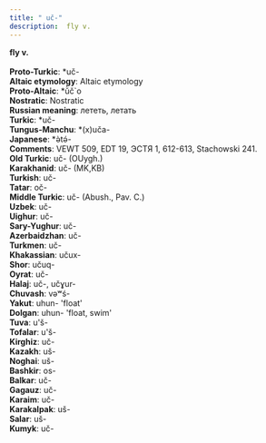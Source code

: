 ```yaml
---
title: " uč-"
description:  fly v.
---
```

<p data-pagefind-weight="0.5">
<strong> fly v.</strong><br><br>
<strong>Proto-Turkic</strong>:  *uč-<br>
<strong>Altaic etymology</strong>:  Altaic etymology<br>
<strong> Proto-Altaic</strong>:  *ŭ̀č`o<br>
<strong>Nostratic</strong>:  Nostratic<br>
<strong>Russian meaning</strong>:  лететь, летать<br>
<strong>Turkic</strong>:  *uč-<br>
<strong>Tungus-Manchu</strong>:  *(x)uča-<br>
<strong>Japanese</strong>:  *ǝ̀tǝ́-<br>
<strong>Comments</strong>:  VEWT 509, EDT 19, ЭСТЯ 1, 612-613, Stachowski 241.<br>
<strong>Old Turkic</strong>:  uč- (OUygh.)<br>
<strong>Karakhanid</strong>:  uč- (MK,KB)<br>
<strong>Turkish</strong>:  uč-<br>
<strong>Tatar</strong>:  oč-<br>
<strong>Middle Turkic</strong>:  uč- (Abush., Pav. C.)<br>
<strong>Uzbek</strong>:  uč-<br>
<strong>Uighur</strong>:  uč-<br>
<strong>Sary-Yughur</strong>:  uč-<br>
<strong>Azerbaidzhan</strong>:  uč-<br>
<strong>Turkmen</strong>:  uč-<br>
<strong>Khakassian</strong>:  učux-<br>
<strong>Shor</strong>:  učuq-<br>
<strong>Oyrat</strong>:  uč-<br>
<strong>Halaj</strong>:  uč-, učɣur-<br>
<strong>Chuvash</strong>:  vǝʷś-<br>
<strong>Yakut</strong>:  uhun- 'float'<br>
<strong>Dolgan</strong>:  uhun- 'float, swim'<br>
<strong>Tuva</strong>:  u'š-<br>
<strong>Tofalar</strong>:  u'š-<br>
<strong>Kirghiz</strong>:  uč-<br>
<strong>Kazakh</strong>:  uš-<br>
<strong>Noghai</strong>:  uš-<br>
<strong>Bashkir</strong>:  os-<br>
<strong>Balkar</strong>:  uč-<br>
<strong>Gagauz</strong>:  uč-<br>
<strong>Karaim</strong>:  uč-<br>
<strong>Karakalpak</strong>:  uš-<br>
<strong>Salar</strong>:  uš-<br>
<strong>Kumyk</strong>:  uč-<br>

</p>
